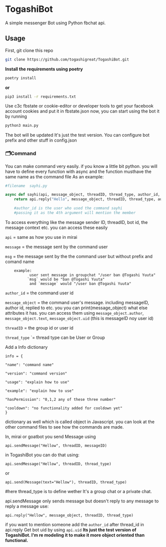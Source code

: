 # TogashiBot
A simple messenger Bot using Python fbchat api.
## Usage
First, git clone this repo

```bash
git clone https://github.com/togashigreat/TogashiBot.git
```

**Install the requirements using poetry**

```bash
poetry install
```
**or**
```bash
pip3 install -r requirements.txt
```

Use c3c fbstate or cookie-editor or developer tools to get your facebook account cookies and put it in fbstate.json
now, you can start using the bot it by running


```bash
python3 main.py
```

The bot will be updated It's just the test version.
You can configure bot prefix and other stuff in config.json

### 🗂Command
You can make command very easily. if you know a little bit python.
you will have to define every function with async and the function musthave the same name as the command file As an example:

````python
#filename  sayhi.py

async def sayhi(api, message_object, threadID, thread_type, author_id, **kwargs):
    return api.reply("Hello", message_object, threadID, thread_type, author_id)

    #author_id is the user who used the command sayhi
    #passing it as the 4th argument will mention the member
````
To access everything like the message sender ID, threadID, bot id, the message context etc. you can access these easily

`api` = same as how you use in mirai

`message` = the message sent by the command user

`msg` = the message sent by the the command user but without prefix and comand name

        example:       
               user sent message in groupchat "/user ban @Togashi Yuuta"
              `msg` would be "ban @Togashi Yuuta"
               and `message` would "/user ban @Togashi Yuuta"

`author_id` = the command user id

`message_object` = the command user's message. including messageID, author id, replied to etc. you
                you can print(message_object) what else attributes it has. you can access them using
                `message_object.author`, `message_object.text`, `message_object.uid` (this is messageID noy user id)
                
`threadID` = the group id or user id

`thread_type` `= thread type can be User or Group


Add a Info dictionary
```
info = {

"name": "command name"

"version": "command version"

"usage": "explain how to use"

"example": "explain how to use"

"hasPermission": "0,1,2 any of these three number"

"cooldown": "no functionality added for cooldown yet"
}
```
dictionary as well which is called object in Javascript.
you can look at the other command files to see how the commands are made.

In, mirai or goatbot you send Message using

`api.sendMessage("Hellow", threadID, messageID)`


in TogashiBot you can do that using:

`api.sendMessage("Hellow", threadID, thread_type)`

or

`api.send(Message(text="Hellow"), threadID, thread_type)`

#here thread_type is to define wether It's a group chat or a private chat.

api.sendMessage only sends message but doesn't reply to any message
to reply a message use:

`api.reply("Hellow", message_object, threadID, thread_type)`

if you want to mention someone add the `author_id` after thread_id in api.reply
Get bot uid by using `api.uid`
**Its just the test version of TogashiBot. I'm re modeling it to make it more object oriented than functional.**


